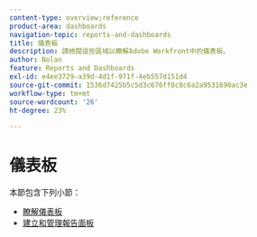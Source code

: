 ```yaml
---
content-type: overview;reference
product-area: dashboards
navigation-topic: reports-and-dashboards
title: 儀表板
description: 請檢閱這些區域以瞭解Adobe Workfront中的儀表板。
author: Nolan
feature: Reports and Dashboards
exl-id: e4ee3729-a39d-4d1f-971f-4eb557d151d4
source-git-commit: 1536d7425b5c5d3c676ff0c8c6a2a9531690ac3e
workflow-type: tm+mt
source-wordcount: '26'
ht-degree: 23%

---
```


# 儀表板

本節包含下列小節：

* [瞭解儀表板](../../reports-and-dashboards/dashboards/understanding-dashboards/understand-dashboards.md)
* [建立和管理報告面板](../../reports-and-dashboards/dashboards/creating-and-managing-dashboards/create-and-manage-dashboards.md)
